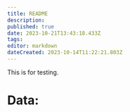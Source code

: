 ```yaml
---
title: README
description: 
published: true
date: 2023-10-21T13:43:18.433Z
tags: 
editor: markdown
dateCreated: 2023-10-14T11:22:21.803Z
---
```


This is for testing.
<h1>Data:</h1>